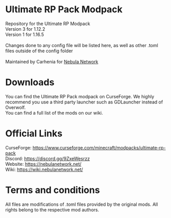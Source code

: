 # Ultimate RP Pack Modpack
Repository for the Ultimate RP Modpack <br />
Version 3 for 1.12.2  <br />
Version 1 for 1.16.5  <br />
<br /> Changes done to any config file will be listed here, as well as other .toml files outside of the config folder  <br />
<br />
Maintained by Carhenia for [Nebula Network](https://nebulanetwork.net) <br />
# Downloads
You can find the Ultimate RP Pack modpack on CurseForge. We highly recommend you use a third party launcher such as GDLauncher instead of Overwolf. <br />
You can find a full list of the mods on our wiki. 
# Official Links
CurseForge: https://www.curseforge.com/minecraft/modpacks/ultimate-rp-pack <br />
Discord: https://discord.gg/9ZxeWesrzz <br />
Website: https://nebulanetwork.net/ <br />
Wiki: https://wiki.nebulanetwork.net/ <br />
# Terms and conditions
All files are modifications of .toml files provided by the original mods. All rights belong to the respective mod authors. 